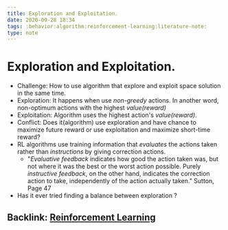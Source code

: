```yaml
---
title: Exploration and Exploitation.
date: 2020-09-28 18:34
tags: :behavior:algorithm:reinforcement-learning:literature-note:
type: note
---
```


# Exploration and Exploitation. #

* Challenge: How to use algorithm that explore and exploit space solution in the same time.
* Exploration: It happens when use *non-greedy* actions. In another word, non-optimum actions with the highest
  *value(reward)*
* Exploitation: Algorithm uses the highest action's *value(reward)*.
* Conflict:  Does it(algorithm) use exploration and have chance to maximize future reward or use exploitation and
  maximize short-time reward? 
* RL algorithms use training information that *evaluates* the actions taken rather than *instructions* by giving
  correction actions. 
    - "*Evaluative feedback* indicates how good the action taken was, but not where it was the best or the worst action
      possible. Purely *instructive feedback*, on the other hand, indicates the correction action to take, independently
      of the action actually taken."  Sutton, Page 47 
* Has it ever tried finding a balance between exploration ?

Backlink: [Reinforcement Learning](20200924161528-reinforcement_learning_.md)
----
